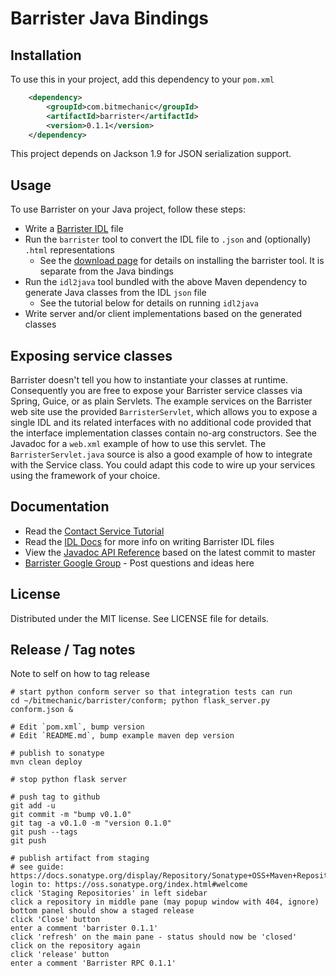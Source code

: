 # Barrister Java Bindings

## Installation

To use this in your project, add this dependency to your `pom.xml`

```xml
    <dependency>
        <groupId>com.bitmechanic</groupId>
        <artifactId>barrister</artifactId>
        <version>0.1.1</version>
    </dependency>
```

This project depends on Jackson 1.9 for JSON serialization support.

## Usage

To use Barrister on your Java project, follow these steps:

* Write a [Barrister IDL](http://barrister.bitmechanic.com/docs.html) file
* Run the `barrister` tool to convert the IDL file to `.json` and (optionally) `.html` representations
  * See the [download page](http://barrister.bitmechanic.com/download.html) for details on installing the barrister tool.  It is separate from the Java bindings
* Run the `idl2java` tool bundled with the above Maven dependency to generate Java classes from the IDL `json` file
  * See the tutorial below for details on running `idl2java`
* Write server and/or client implementations based on the generated classes

## Exposing service classes

Barrister doesn't tell you how to instantiate your classes at runtime.  Consequently you are free
to expose your Barrister service classes via Spring, Guice, or as plain Servlets.  The example
services on the Barrister web site use the provided `BarristerServlet`, which allows you to expose
a single IDL and its related interfaces with no additional code provided that the interface
implementation classes contain no-arg constructors.  See the Javadoc for a `web.xml` example of 
how to use this servlet.  The `BarristerServlet.java` source is also a good example of how to
integrate with the Service class. You could adapt this code to wire up your services using the 
framework of your choice.

## Documentation

* Read the [Contact Service Tutorial](https://github.com/coopernurse/barrister-demo-contact/tree/master/java/barrister-demo-contact)
* Read the [IDL Docs](http://barrister.bitmechanic.com/docs.html) for more info on writing 
  Barrister IDL files
* View the [Javadoc API Reference](http://barrister.bitmechanic.com/api/java/latest/) based on the 
  latest commit to master
* [Barrister Google Group](https://groups.google.com/forum/#!forum/barrister-rpc) - Post questions and ideas here

## License

Distributed under the MIT license.  See LICENSE file for details.

## Release / Tag notes

Note to self on how to tag release

    # start python conform server so that integration tests can run
    cd ~/bitmechanic/barrister/conform; python flask_server.py conform.json &

    # Edit `pom.xml`, bump version
    # Edit `README.md`, bump example maven dep version
    
    # publish to sonatype
    mvn clean deploy
    
    # stop python flask server
    
    # push tag to github
    git add -u
    git commit -m "bump v0.1.0"
    git tag -a v0.1.0 -m "version 0.1.0"
    git push --tags
    git push
    
    # publish artifact from staging
    # see guide: https://docs.sonatype.org/display/Repository/Sonatype+OSS+Maven+Repository+Usage+Guide
    login to: https://oss.sonatype.org/index.html#welcome
    click 'Staging Repositories' in left sidebar
    click a repository in middle pane (may popup window with 404, ignore)
    bottom panel should show a staged release
    click 'Close' button
    enter a comment 'barrister 0.1.1'
    click 'refresh' on the main pane - status should now be 'closed'
    click on the repository again
    click 'release' button
    enter a comment 'Barrister RPC 0.1.1'
    
